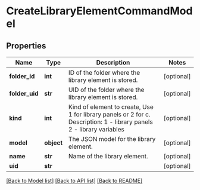 # CreateLibraryElementCommandModel

## Properties
Name | Type | Description | Notes
------------ | ------------- | ------------- | -------------
**folder_id** | **int** | ID of the folder where the library element is stored. | [optional] 
**folder_uid** | **str** | UID of the folder where the library element is stored. | [optional] 
**kind** | **int** | Kind of element to create, Use 1 for library panels or 2 for c. Description: 1 - library panels 2 - library variables | [optional] 
**model** | **object** | The JSON model for the library element. | [optional] 
**name** | **str** | Name of the library element. | [optional] 
**uid** | **str** |  | [optional] 

[[Back to Model list]](../README.md#documentation-for-models) [[Back to API list]](../README.md#documentation-for-api-endpoints) [[Back to README]](../README.md)


